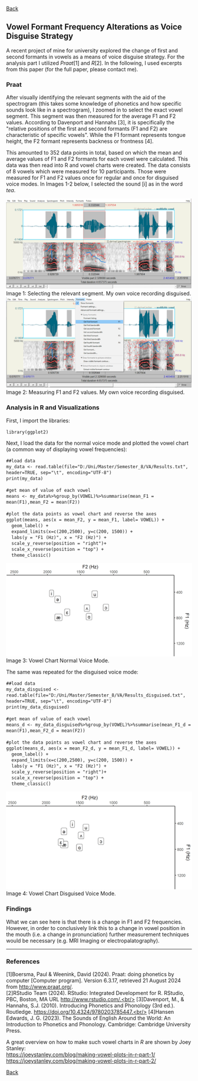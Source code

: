 [Back](https://ycvogt.github.io/my_portfolio/)

## Vowel Formant Frequency Alterations as Voice Disguise Strategy 

A recent project of mine for university explored the change of first and second formants in vowels as a means of voice disguise strategy. For the analysis part I utilized _Praat_[1] and _R_[2]. In the following, I used excerpts from this paper (for the full paper, please contact me).

### Praat

After visually identifying the relevant segments with the aid of the spectrogram (this takes some knowledge of phonetics and how specific sounds look like in a spectrogram), I zoomed in to select the exact vowel segment. This segment was then measured for the average F1 and F2 values. According to Davenport and Hannahs [3], it is specifically the "relative positions of the first and second formants (F1 and F2) are characteristic of specific vowels". While the F1 formant represents tongue height, the F2 formant represents backness or frontness [4].

This amounted to 352 data points in total, based on which the mean and average values of F1 and F2 formants for each vowel were calculated. This data was then read into R and vowel charts were created. The data consists of 8 vowels which were measured for 10 participants. Those were measured for F1 and F2 values once for regular and once for disguised voice modes. In Images 1-2 below, I selected the sound [i] as in the word _tea_. 

<img src="images/praat/Praat.PNG">
Image 1: Selecting the relevant segment. My own voice recording disguised.

<img src="images/praat/Praat2.PNG">
Image 2: Measuring F1 and F2 values. My own voice recording disguised.

### Analysis in R and Visualizations

First, I import the libraries:

```library(dplyr)
library(ggplot2)
```

Next, I load the data for the normal voice mode and plotted the vowel chart (a common way of displaying vowel frequencies):
```
##load data
my_data <- read.table(file="D:/Uni/Master/Semester_8/VA/Results.txt", header=TRUE, sep="\t", encoding="UTF-8")
print(my_data)

#get mean of value of each vowel
means <- my_data%>%group_by(VOWEL)%>%summarise(mean_F1 = mean(F1),mean_F2 = mean(F2))

#plot the data points as vowel chart and reverse the axes
ggplot(means, aes(x = mean_F2, y = mean_F1, label= VOWEL)) + 
  geom_label() + 
  expand_limits(x=c(200,2500), y=c(200, 1500)) +
  labs(y = "F1 (Hz)", x = "F2 (Hz)") +
  scale_y_reverse(position = "right")+
  scale_x_reverse(position = "top") +
  theme_classic()
```

<img src="images/praat/R1.png">
Image 3: Vowel Chart Normal Voice Mode.

The same was repeated for the disguised voice mode:

```
##load data
my_data_disguised <- read.table(file="D:/Uni/Master/Semester_8/VA/Results_disguised.txt", header=TRUE, sep="\t", encoding="UTF-8")
print(my_data_disguised)

#get mean of value of each vowel
means_d <- my_data_disguised%>%group_by(VOWEL)%>%summarise(mean_F1_d = mean(F1),mean_F2_d = mean(F2))

#plot the data points as vowel chart and reverse the axes
ggplot(means_d, aes(x = mean_F2_d, y = mean_F1_d, label= VOWEL)) + 
  geom_label() + 
  expand_limits(x=c(200,2500), y=c(200, 1500)) +
  labs(y = "F1 (Hz)", x = "F2 (Hz)") +
  scale_y_reverse(position = "right")+
  scale_x_reverse(position = "top") +
  theme_classic()
```

<img src="images/praat/R2.png">
Image 4: Vowel Chart Disguised Voice Mode.

### Findings 

What we can see here is that there is a change in F1 and F2 frequencies. However, in order to conclusively link this to a change in vowel position in the mouth (i.e. a change in pronunciation) further measurement techniques would be necessary (e.g. MRI Imaging or electropalatography). 

---
### References

[1]Boersma, Paul & Weenink, David (2024). Praat: doing phonetics by computer [Computer program]. Version 6.3.17, retrieved 21 August 2024 from http://www.praat.org/. <br/>
[2]RStudio Team (2024). RStudio: Integrated Development for R. RStudio, PBC, Boston, MA URL http://www.rstudio.com/.<br/>
[3]Davenport, M., & Hannahs, S.J. (2010). Introducing Phonetics and Phonology (3rd ed.). Routledge. https://doi.org/10.4324/9780203785447.<br/>
[4]Hansen Edwards, J. G. (2023). The Sounds of English Around the World: An Introduction to Phonetics and Phonology. Cambridge: Cambridge University Press.<br/>

A great overview on how to make such vowel charts in _R_ are shown by Joey Stanley:<br/>
https://joeystanley.com/blog/making-vowel-plots-in-r-part-1/<br/>
https://joeystanley.com/blog/making-vowel-plots-in-r-part-2/

[Back](https://ycvogt.github.io/my_portfolio/)
